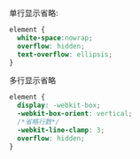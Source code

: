 <!--
title: CSS省略号
tag: CSS
-->
单行显示省略:
``` css
element {
  white-space:nowrap;
  overflow: hidden;
  text-overflow: ellipsis;
}
```

多行显示省略
``` css
element {
  display: -webkit-box;
  -webkit-box-orient: vertical;
  /*省略行数*/
  -webkit-line-clamp: 3;
  overflow: hidden;
}
```